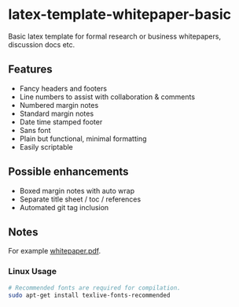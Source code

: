 # latex-template-whitepaper-basic
Basic latex template for formal research or business whitepapers, discussion docs etc.

## Features
* Fancy headers and footers
* Line numbers to assist with collaboration & comments
* Numbered margin notes
* Standard margin notes
* Date time stamped footer
* Sans font
* Plain but functional, minimal formatting
* Easily scriptable

## Possible enhancements
* Boxed margin notes with auto wrap
* Separate title sheet / toc / references 
* Automated git tag inclusion

## Notes

For example [whitepaper.pdf](./out/whitepaper.pdf).

### Linux Usage

```bash
# Recommended fonts are required for compilation.
sudo apt-get install texlive-fonts-recommended
```

